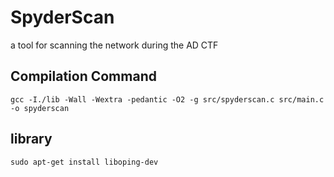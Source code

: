 # SpyderScan

a tool for scanning the network during the AD CTF

## Compilation Command
``` gcc -I./lib -Wall -Wextra -pedantic -O2 -g src/spyderscan.c src/main.c -o spyderscan ```

## library
``` sudo apt-get install liboping-dev ```